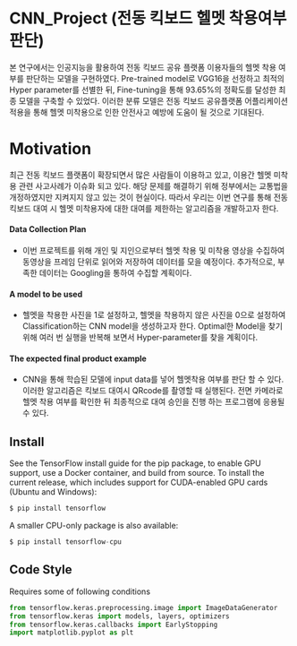 # CNN_Project (전동 킥보드 헬멧 착용여부 판단)
본 연구에서는 인공지능을 활용하여 전동 킥보드 공유 플랫폼 이용자들의 헬멧 착용 여부를 판단하는 모델을 구현하였다. Pre-trained model로 VGG16을 선정하고 최적의 Hyper parameter를 선별한 뒤, Fine-tuning을 통해 93.65%의 정확도를 달성한 최종 모델을 구축할 수 있었다. 이러한 분류 모델은 전동 킥보드 공유플랫폼 어플리케이션 적용을 통해 헬멧 미착용으로 인한 안전사고 예방에 도움이 될 것으로 기대된다.
# Motivation 
최근 전동 킥보드 플랫폼이 확장되면서 많은 사람들이 이용하고 있고, 이용간 헬멧 미착용 관련 사고사례가 이슈화 되고 있다. 해당 문제를 해결하기 위해 정부에서는 교통법을 개정하였지만   지켜지지 않고 있는 것이 현실이다. 따라서 우리는 이번 연구를 통해 전동 킥보드 대여 시 헬멧 미착용자에 대한 대여를 제한하는 알고리즘을 개발하고자 한다. 
#### Data Collection Plan
- 이번 프로젝트를 위해 개인 및 지인으로부터 헬멧 착용 및 미착용 영상을 수집하여 동영상을 프레임 단위로 읽어와 저장하여 데이터를 모을 예정이다. 추가적으로, 부족한 데이터는 Googling을 통하여 수집할 계획이다. 
#### A model to be used
- 헬멧을 착용한 사진을 1로 설정하고, 헬멧을 착용하지 않은 사진을 0으로 설정하여 Classification하는 CNN model을 생성하고자 한다. Optimal한 Model을 찾기 위해 여러 번 실행을 반복해 보면서 Hyper-parameter를 찾을 계획이다.
#### The expected final product example
- CNN을 통해 학습된 모델에 input data를 넣어 헬멧착용 여부를 판단 할 수 있다. 이러한 알고리즘은 킥보드 대여시 QRcode를 촬영할 때 실행된다. 전면 카메라로 헬멧 착용 여부를 확인한 뒤 최종적으로 대여 승인을 진행 하는 프로그램에 응용될 수 있다.

## Install
See the TensorFlow install guide for the pip package, to enable GPU support, use a Docker container, and build from source.
To install the current release, which includes support for CUDA-enabled GPU cards (Ubuntu and Windows):
```python
$ pip install tensorflow
```
A smaller CPU-only package is also available:
```python
$ pip install tensorflow-cpu
```
## Code Style
Requires some of following conditions
```python
from tensorflow.keras.preprocessing.image import ImageDataGenerator
from tensorflow.keras import models, layers, optimizers
from tensorflow.keras.callbacks import EarlyStopping
import matplotlib.pyplot as plt
```
